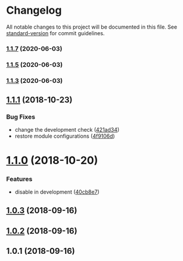 # Changelog

All notable changes to this project will be documented in this file. See [standard-version](https://github.com/conventional-changelog/standard-version) for commit guidelines.

### [1.1.7](https://github.com/daliborgogic/nuxt-brotli/compare/v1.1.5...v1.1.7) (2020-06-03)

### [1.1.5](https://github.com/daliborgogic/nuxt-brotli/compare/v1.1.3...v1.1.5) (2020-06-03)

### [1.1.3](https://github.com/daliborgogic/nuxt-brotli/compare/v1.1.1...v1.1.3) (2020-06-03)

<a name="1.1.1"></a>
## [1.1.1](https://github.com/daliborgogic/nuxt-brotli/compare/v1.1.0...v1.1.1) (2018-10-23)


### Bug Fixes

* change the development check ([421ad34](https://github.com/daliborgogic/nuxt-brotli/commit/421ad34))
* restore module configurations ([4f9106d](https://github.com/daliborgogic/nuxt-brotli/commit/4f9106d))



<a name="1.1.0"></a>
# [1.1.0](https://github.com/daliborgogic/nuxt-brotli/compare/v1.0.3...v1.1.0) (2018-10-20)


### Features

* disable in development ([40cb8e7](https://github.com/daliborgogic/nuxt-brotli/commit/40cb8e7))



<a name="1.0.3"></a>
## [1.0.3](https://github.com/daliborgogic/nuxt-brotli/compare/v1.0.2...v1.0.3) (2018-09-16)



<a name="1.0.2"></a>
## [1.0.2](https://github.com/daliborgogic/nuxt-brotli/compare/v1.0.1...v1.0.2) (2018-09-16)



<a name="1.0.1"></a>
## 1.0.1 (2018-09-16)
